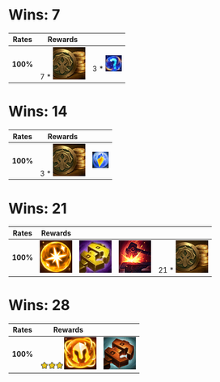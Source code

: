 # Wins: 7
| **Rates** | **Rewards**                                       |                                                             |
| -         | -                                                 | -                                                           |
| **100%**  | 7 * ![Gold](../../tftspecs/icon/rewards/Gold.png) | 3 * ![Component](../../tftspecs/icon/rewards/Component.jpg) |
# Wins: 14
| **Rates** | **Rewards**                                       |                                                                           |
| -         | -                                                 | -                                                                         |
| **100%**  | 3 * ![Gold](../../tftspecs/icon/rewards/Gold.png) | ![masterwork_upgrade](../../tftspecs/icon/rewards/masterwork_upgrade.png) |
# Wins: 21
| **Rates** | **Rewards**                                                 |                                                                 |                                                       |                                                    |
| -         | -                                                           | -                                                               | -                                                     | -                                                  |
| **100%**  | ![RadiantItem](../../tftspecs/icon/rewards/RadiantItem.png) | ![GoldenRemover](../../tftspecs/icon/rewards/GoldenRemover.png) | ![Reforger](../../tftspecs/icon/rewards/Reforger.png) | 21 * ![Gold](../../tftspecs/icon/rewards/Gold.png) |
# Wins: 28
| **Rates** | **Rewards**                                                                                                                |                                                                     |
| -         | -                                                                                                                          | -                                                                   |
| **100%**  | ![Unit_Star](../../tftspecs/icon/rewards/Champion_Star_3.png)![Unit_Cost](../../tftspecs/icon/rewards/Champion_Cost_5.png) | ![MagneticRemover](../../tftspecs/icon/rewards/MagneticRemover.png) |
